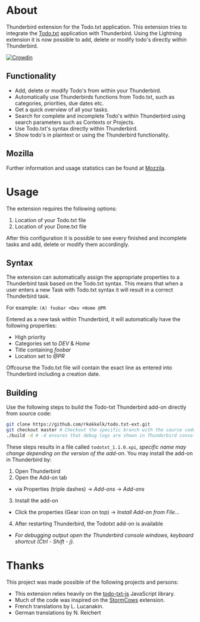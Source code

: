 # About

Thunderbird extension for the Todo.txt application. This extension tries to integrate the [Todo.txt](http://todotxt.com/) application with Thunderbird. Using the Lightning extension it is now possible to add, delete or modify todo's directly within Thunderbird.

[![Crowdin](https://d322cqt584bo4o.cloudfront.net/todotxt-ext/localized.svg)](https://crowdin.com/project/todotxt-ext)

## Functionality

* Add, delete or modify Todo's from within your Thunderbird.
* Automatically use Thunderbirds functions from Todo.txt, such as categories, priorities, due dates etc.
* Get a quick overview of all your tasks.
* Search for complete and incomplete Todo's within Thunderbird using search parameters such as Contexts or Projects.
* Use Todo.txt's syntax directly within Thunderbird.
* Show todo's in plaintext or using the Thunderbird functionality.

## Mozilla

Further information and usage statistics can be found at [Mozzila](https://addons.mozilla.org/en-US/thunderbird/addon/todotxt-extension/).

# Usage

The extension requires the following options:

1. Location of your Todo.txt file
2. Location of your Done.txt file

After this configuration it is possible to see every finished and incomplete tasks and add, delete or modify them accordingly. 

## Syntax

The extension can automatically assign the appropriate properties to a Thunderbird task based on the Todo.txt syntax. This means that when a user enters a new Task with Todo.txt syntax it will result in a correct Thunderbird task.

For example:
`(A) foobar +Dev +Home @PR`

Entered as a new task within Thunderbird, it will automatically have the following properties:
* High priority
* Categories set to *DEV* & *Home*
* Title containing *foobar*
* Location set to *@PR*

Offcourse the Todo.txt file will contain the exact line as entered into Thunderbird including a creation date.

## Building

Use the following steps to build the Todo-txt Thunderbird add-on directly from source code:

```bash
git clone https://github.com/rkokkelk/todo.txt-ext.git
git checkout master # Checkout the specific branch with the source code you want to try
./build -d # -d ensures that debug logs are shown in Thunderbird console
```

These steps results in a file called `todotxt_1.1.0.xpi`, *specific name may change depending on the version of the add-on*. You may install the add-on in Thunderbird by:

1) Open Thunderbird
2) Open the Add-on tab
  * via Properties (triple dashes) -> *Add-ons* -> *Add-ons*
3) Install the add-on
  * Click the properties (Gear icon on top) -> *Install Add-on from File...*
4) After restarting Thunderbird, the Todotxt add-on is available
  * *For debugging output open the Thunderbird console windows, keyboard shortcut (Ctrl - Shift - j).*

# Thanks

This project was made possible of the following projects and persons:

* This extension relies heavily on the [todo-txt-js](https://github.com/roufamatic/todo-txt-js) JavaScript library.
* Much of the code was inspired on the [StormCows](https://github.com/moldybeats/stormcows) extension.
* French translations by L. Lucanakin.
* German translations by N. Reichert
